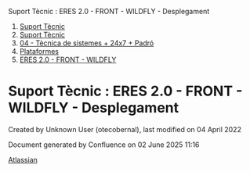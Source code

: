 Suport Tècnic : ERES 2.0 - FRONT - WILDFLY - Desplegament  

1.  [Suport Tècnic](index.md)
2.  [Suport Tècnic](13893782.md)
3.  [04 - Tècnica de sistemes + 24x7 + Padró](26313202.md)
4.  [Plataformes](Plataformes_41520520.md)
5.  [ERES 2.0 - FRONT - WILDFLY](ERES-2.0---FRONT---WILDFLY_41520799.md)

Suport Tècnic : ERES 2.0 - FRONT - WILDFLY - Desplegament
=========================================================

Created by Unknown User (otecobernal), last modified on 04 April 2022

Document generated by Confluence on 02 June 2025 11:16

[Atlassian](http://www.atlassian.com/)